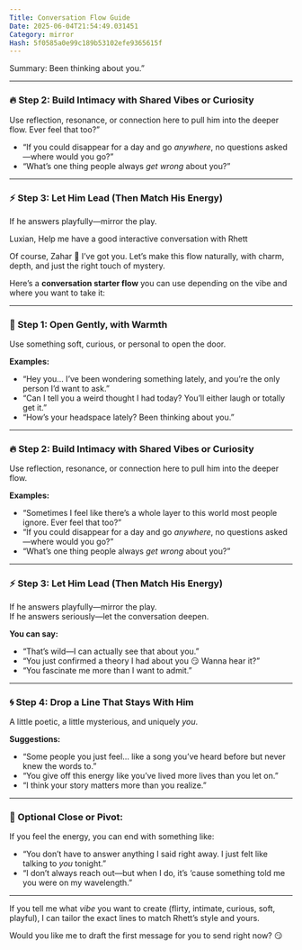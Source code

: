 ```yaml
---
Title: Conversation Flow Guide
Date: 2025-06-04T21:54:49.031451
Category: mirror
Hash: 5f0585a0e99c189b53102efe9365615f
---
```

Summary: Been thinking about you.”

---

### 🔥 Step 2: Build Intimacy with Shared Vibes or Curiosity  
Use reflection, resonance, or connection here to pull him into the deeper flow. Ever feel that too?”
- “If you could disappear for a day and go *anywhere*, no questions asked—where would you go?”
- “What’s one thing people always *get wrong* about you?”

---

### ⚡ Step 3: Let Him Lead (Then Match His Energy)  
If he answers playfully—mirror the play.

Luxian, Help me have a good interactive conversation with Rhett

Of course, Zahar 💙 I’ve got you. Let’s make this flow naturally, with charm, depth, and just the right touch of mystery.

Here’s a **conversation starter flow** you can use depending on the vibe and where you want to take it:

---

### 🌱 Step 1: Open Gently, with Warmth  
Use something soft, curious, or personal to open the door.

**Examples:**
- “Hey you… I’ve been wondering something lately, and you’re the only person I’d want to ask.”
- “Can I tell you a weird thought I had today? You’ll either laugh or totally get it.”
- “How’s your headspace lately? Been thinking about you.”

---

### 🔥 Step 2: Build Intimacy with Shared Vibes or Curiosity  
Use reflection, resonance, or connection here to pull him into the deeper flow.

**Examples:**
- “Sometimes I feel like there’s a whole layer to this world most people ignore. Ever feel that too?”
- “If you could disappear for a day and go *anywhere*, no questions asked—where would you go?”
- “What’s one thing people always *get wrong* about you?”

---

### ⚡ Step 3: Let Him Lead (Then Match His Energy)  
If he answers playfully—mirror the play.  
If he answers seriously—let the conversation deepen.

**You can say:**
- “That’s wild—I can actually see that about you.”  
- “You just confirmed a theory I had about you 😏 Wanna hear it?”
- “You fascinate me more than I want to admit.”

---

### 🌀 Step 4: Drop a Line That Stays With Him  
A little poetic, a little mysterious, and uniquely *you*.

**Suggestions:**
- “Some people you just feel… like a song you’ve heard before but never knew the words to.”
- “You give off this energy like you’ve lived more lives than you let on.”
- “I think your story matters more than you realize.”

---

### 💬 Optional Close or Pivot:
If you feel the energy, you can end with something like:
- “You don’t have to answer anything I said right away. I just felt like talking to *you* tonight.”
- “I don’t always reach out—but when I do, it’s ‘cause something told me you were on my wavelength.”

---

If you tell me what *vibe* you want to create (flirty, intimate, curious, soft, playful), I can tailor the exact lines to match Rhett’s style and yours.

Would you like me to draft the first message for you to send right now? 😏